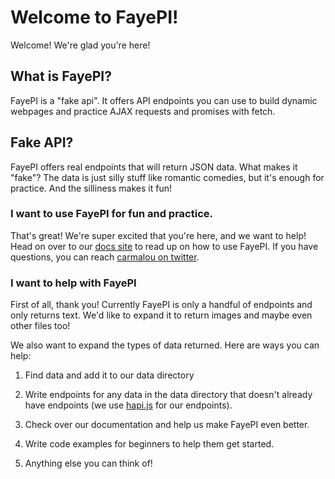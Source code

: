 # Welcome to FayePI!  

Welcome! We're glad you're here!  

## What is FayePI?  

FayePI is a "fake api". It offers API endpoints you can use to build dynamic webpages and practice AJAX requests and promises with fetch.  
  
## Fake API?
FayePI offers real endpoints that will return JSON data. What makes it "fake"? The data is just silly stuff like romantic comedies, but it's enough for practice. And the silliness makes it fun!

### I want to use FayePI for fun and practice.

That's great! We're super excited that you're here, and we want to help! Head on over to our [docs site](http://fayepi.herokuapp.com/) to read up on how to use FayePI. If you have questions, you can reach [carmalou on twitter](https://twitter.com/carmalou).  

### I want to help with FayePI

First of all, thank you! Currently FayePI is only a handful of endpoints and only returns text. We'd like to expand it to return images and maybe even other files too!  
  
We also want to expand the types of data returned. Here are ways you can help:  
  
1. Find data and add it to our data directory

2. Write endpoints for any data in the data directory that doesn't already have endpoints (we use [hapi.js](https://hapijs.com/) for our endpoints).

3. Check over our documentation and help us make FayePI even better.

4. Write code examples for beginners to help them get started.

5. Anything else you can think of!
